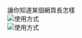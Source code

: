 讓你知道某個網頁長怎樣<br>
![使用方式](https://github.com/cow-moomoomoo/docs/raw/main/assets/Screenshot_2021-10-22-17-57-27-962.jpeg)<br>
![使用方式](https://github.com/cow-moomoomoo/docs/raw/main/assets/Screenshot_2021-10-22-17-57-50-553.jpeg)